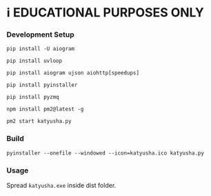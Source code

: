 # :information_source: EDUCATIONAL PURPOSES ONLY

### Development Setup

```pip install -U aiogram```

```pip install uvloop```

```pip install aiogram ujson aiohttp[speedups]```

```pip install pyinstaller```

```pip install pyzmq```

```npm install pm2@latest -g```

```pm2 start katyusha.py```

### Build

```pyinstaller --onefile --windowed --icon=katyusha.ico katyusha.py```

### Usage

Spread ```katyusha.exe``` inside dist folder.
